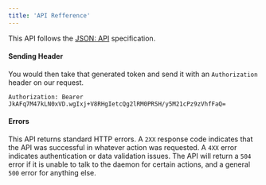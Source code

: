 ```yaml
---
title: 'API Refference'
---
```


This API follows the [JSON: API](http://jsonapi.org) specification.

#### Sending Header
You would then take that generated token and send it with an `Authorization` header on our request.

```
Authorization: Bearer JkAFq7M47kLN0xVD.wgIxj+V8RHgIetcQg2lRM0PRSH/y5M21cPz9zVhfFaQ=
```

#### Errors
This API returns standard HTTP errors. A `2XX` response code indicates that the API was successful in whatever action was requested. A `4XX` error indicates authentication or data validation issues. The API will return a `504` error if it is unable to talk to the daemon for certain actions, and a general `500` error for anything else.